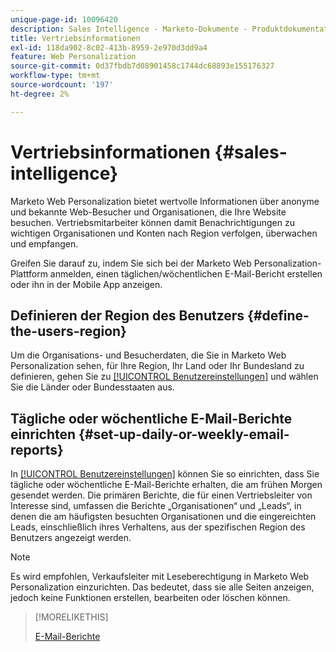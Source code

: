 ```yaml
---
unique-page-id: 10096420
description: Sales Intelligence - Marketo-Dokumente - Produktdokumentation
title: Vertriebsinformationen
exl-id: 118da902-8c02-413b-8959-2e970d3dd9a4
feature: Web Personalization
source-git-commit: 0d37fbdb7d08901458c1744dc68893e155176327
workflow-type: tm+mt
source-wordcount: '197'
ht-degree: 2%

---
```


# Vertriebsinformationen {#sales-intelligence}

Marketo Web Personalization bietet wertvolle Informationen über anonyme und bekannte Web-Besucher und Organisationen, die Ihre Website besuchen. Vertriebsmitarbeiter können damit Benachrichtigungen zu wichtigen Organisationen und Konten nach Region verfolgen, überwachen und empfangen.

Greifen Sie darauf zu, indem Sie sich bei der Marketo Web Personalization-Plattform anmelden, einen täglichen/wöchentlichen E-Mail-Bericht erstellen oder ihn in der Mobile App anzeigen.

## Definieren der Region des Benutzers {#define-the-users-region}

Um die Organisations- und Besucherdaten, die Sie in Marketo Web Personalization sehen, für Ihre Region, Ihr Land oder Ihr Bundesland zu definieren, gehen Sie zu [[!UICONTROL Benutzereinstellungen]](/help/marketo/product-docs/web-personalization/getting-started/user-settings.md) und wählen Sie die Länder oder Bundesstaaten aus.

## Tägliche oder wöchentliche E-Mail-Berichte einrichten {#set-up-daily-or-weekly-email-reports}

In [[!UICONTROL Benutzereinstellungen]](/help/marketo/product-docs/web-personalization/getting-started/user-settings.md) können Sie so einrichten, dass Sie tägliche oder wöchentliche E-Mail-Berichte erhalten, die am frühen Morgen gesendet werden. Die primären Berichte, die für einen Vertriebsleiter von Interesse sind, umfassen die Berichte „Organisationen“ und „Leads“, in denen die am häufigsten besuchten Organisationen und die eingereichten Leads, einschließlich ihres Verhaltens, aus der spezifischen Region des Benutzers angezeigt werden.

>[!NOTE]
>
>Es wird empfohlen, Verkaufsleiter mit Leseberechtigung in Marketo Web Personalization einzurichten. Das bedeutet, dass sie alle Seiten anzeigen, jedoch keine Funktionen erstellen, bearbeiten oder löschen können.

>[!MORELIKETHIS]
>
>[E-Mail-Berichte](/help/marketo/product-docs/web-personalization/reporting-for-web-personalization/email-reports.md)
